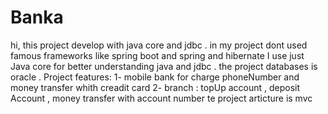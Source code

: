 # Banka
hi, this project develop with java core and jdbc . 
in my project dont used famous frameworks like spring boot and spring and hibernate 
I  use just Java core  for better understanding java and jdbc .
the project databases is oracle .
Project features:
1- mobile bank for charge phoneNumber and money transfer whith creadit card
2- branch : topUp account , deposit Account , money transfer with account number 
te project articture is mvc
